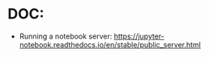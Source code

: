 # DOC:
- Running a notebook server: https://jupyter-notebook.readthedocs.io/en/stable/public_server.html